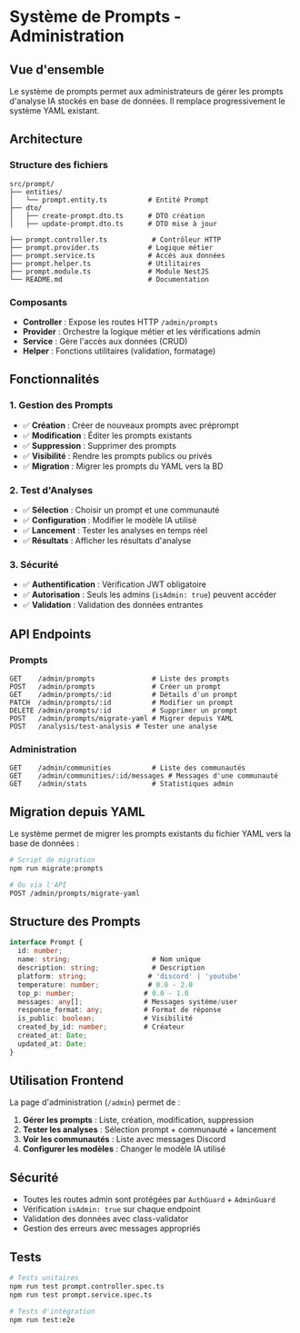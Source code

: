 # Système de Prompts - Administration

## Vue d'ensemble

Le système de prompts permet aux administrateurs de gérer les prompts d'analyse IA stockés en base de données. Il remplace progressivement le système YAML existant.

## Architecture

### Structure des fichiers

```
src/prompt/
├── entities/
│   └── prompt.entity.ts          # Entité Prompt
├── dto/
│   ├── create-prompt.dto.ts      # DTO création
│   ├── update-prompt.dto.ts      # DTO mise à jour

├── prompt.controller.ts           # Contrôleur HTTP
├── prompt.provider.ts            # Logique métier
├── prompt.service.ts             # Accès aux données
├── prompt.helper.ts              # Utilitaires
├── prompt.module.ts              # Module NestJS
└── README.md                     # Documentation
```

### Composants

- **Controller** : Expose les routes HTTP `/admin/prompts`
- **Provider** : Orchestre la logique métier et les vérifications admin
- **Service** : Gère l'accès aux données (CRUD)
- **Helper** : Fonctions utilitaires (validation, formatage)

## Fonctionnalités

### 1. Gestion des Prompts

- ✅ **Création** : Créer de nouveaux prompts avec préprompt
- ✅ **Modification** : Éditer les prompts existants
- ✅ **Suppression** : Supprimer des prompts
- ✅ **Visibilité** : Rendre les prompts publics ou privés
- ✅ **Migration** : Migrer les prompts du YAML vers la BD

### 2. Test d'Analyses

- ✅ **Sélection** : Choisir un prompt et une communauté
- ✅ **Configuration** : Modifier le modèle IA utilisé
- ✅ **Lancement** : Tester les analyses en temps réel
- ✅ **Résultats** : Afficher les résultats d'analyse

### 3. Sécurité

- ✅ **Authentification** : Vérification JWT obligatoire
- ✅ **Autorisation** : Seuls les admins (`isAdmin: true`) peuvent accéder
- ✅ **Validation** : Validation des données entrantes

## API Endpoints

### Prompts

```
GET    /admin/prompts              # Liste des prompts
POST   /admin/prompts              # Créer un prompt
GET    /admin/prompts/:id          # Détails d'un prompt
PATCH  /admin/prompts/:id          # Modifier un prompt
DELETE /admin/prompts/:id          # Supprimer un prompt
POST   /admin/prompts/migrate-yaml # Migrer depuis YAML
POST   /analysis/test-analysis # Tester une analyse
```

### Administration

```
GET    /admin/communities          # Liste des communautés
GET    /admin/communities/:id/messages # Messages d'une communauté
GET    /admin/stats                # Statistiques admin
```

## Migration depuis YAML

Le système permet de migrer les prompts existants du fichier YAML vers la base de données :

```bash
# Script de migration
npm run migrate:prompts

# Ou via l'API
POST /admin/prompts/migrate-yaml
```

## Structure des Prompts

```typescript
interface Prompt {
  id: number;
  name: string;                    # Nom unique
  description: string;             # Description
  platform: string;               # 'discord' | 'youtube'
  temperature: number;            # 0.0 - 2.0
  top_p: number;                 # 0.0 - 1.0
  messages: any[];               # Messages système/user
  response_format: any;          # Format de réponse
  is_public: boolean;            # Visibilité
  created_by_id: number;         # Créateur
  created_at: Date;
  updated_at: Date;
}
```

## Utilisation Frontend

La page d'administration (`/admin`) permet de :

1. **Gérer les prompts** : Liste, création, modification, suppression
2. **Tester les analyses** : Sélection prompt + communauté + lancement
3. **Voir les communautés** : Liste avec messages Discord
4. **Configurer les modèles** : Changer le modèle IA utilisé

## Sécurité

- Toutes les routes admin sont protégées par `AuthGuard` + `AdminGuard`
- Vérification `isAdmin: true` sur chaque endpoint
- Validation des données avec class-validator
- Gestion des erreurs avec messages appropriés

## Tests

```bash
# Tests unitaires
npm run test prompt.controller.spec.ts
npm run test prompt.service.spec.ts

# Tests d'intégration
npm run test:e2e
```
